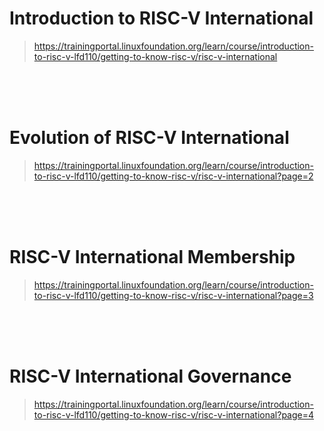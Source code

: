 # Introduction to RISC-V International

> https://trainingportal.linuxfoundation.org/learn/course/introduction-to-risc-v-lfd110/getting-to-know-risc-v/risc-v-international

<br />
<br />
<br />



# Evolution of RISC-V International

> https://trainingportal.linuxfoundation.org/learn/course/introduction-to-risc-v-lfd110/getting-to-know-risc-v/risc-v-international?page=2

<br />
<br />
<br />



# RISC-V International Membership

> https://trainingportal.linuxfoundation.org/learn/course/introduction-to-risc-v-lfd110/getting-to-know-risc-v/risc-v-international?page=3

<br />
<br />
<br />



# RISC-V International Governance

> https://trainingportal.linuxfoundation.org/learn/course/introduction-to-risc-v-lfd110/getting-to-know-risc-v/risc-v-international?page=4
